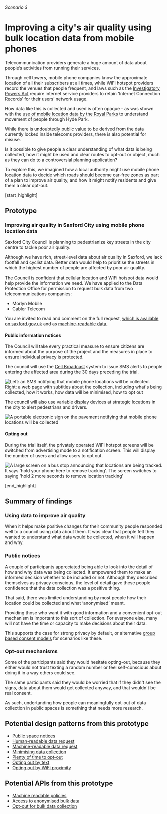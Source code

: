 ###### Scenario 3
# Improving a city's air quality using bulk location data from mobile phones

Telecommunication providers generate a huge amount of data about people&rsquo;s activities from running their services.

Through cell towers, mobile phone companies know the approximate location of all their subscribers at all times, while WiFi hotspot providers record the venues that people frequent, and laws such as the [Investigatory Powers Act](http://www.legislation.gov.uk/ukpga/2016/25/contents/enacted) require internet service providers to retain &lsquo;Internet Connection Records&rsquo; for their users&rsquo; network usage.

How data like this is collected and used is often opaque - as was shown with the [use of mobile location data by the Royal Parks](https://www.theguardian.com/world/2015/dec/25/hyde-park-visitors-tracked-mobile-phone-data-ee) to understand movement of people through Hyde Park.

While there is undoubtedly public value to be derived from the data currently locked inside telecoms providers, there is also potential for misuse.

Is it possible to give people a clear understanding of what data is being collected, how it might be used and clear routes to opt-out or object, much as they can do to a controversial planning application?

To explore this, we imagined how a local authority might use mobile phone location data to decide which roads should become car-free zones as part of a plan to improve air quality, and how it might notify residents and give them a clear opt-out.


[start_highlight]

## Prototype
### Improving air quality in Saxford City using mobile phone location data

Saxford City Council is planning to pedestrianize key streets in the city centre to tackle poor air quality.

Although we have rich, street-level data about air quality in Saxford, we lack footfall and cyclist data. Better data would help to prioritise the streets in which the highest number of people are affected by poor air quality.

The Council is confident that cellular location and WiFi hotspot data would help provide the information we need. We have applied to the Data Protection Office for permission to request bulk data from two telecommunications companies:

 * Morlyn Mobile
 * Cabler Telecom


You are invited to read and comment on the full request, [which is available on saxford.gov.uk](https://gist.github.com/paulfurley/21ac195a66803588a27870f634dfef02#file-collection_request-md) and as [machine-readable data.](https://gist.githubusercontent.com/paulfurley/21ac195a66803588a27870f634dfef02/raw/75910d4dd41091f1fd7e49636169c0e09957b76c/collection_request.json)

#### Public information notices

The Council will take every practical measure to ensure citizens are informed about the purpose of the project and the measures in place to ensure individual privacy is protected.

The council will use the [Cell Broadcast](https://en.wikipedia.org/wiki/Cell_Broadcast) system to issue SMS alerts to people entering the affected area during the 30 days preceding the trial.

![Left: an SMS notifying that mobile phone locations will be collected. Right: a web page with subtitles about the collection, including what's being collected, how it works, how data will be minimised, how to opt out](https://s3-eu-west-1.amazonaws.com/projectsbyif.com/longform/openapis.projectsbyif.com/Saxford-council_prototype-v1.jpg)

The council will also use variable display devices at strategic locations in the city to alert pedestrians and drivers.

![A portable electronic sign on the pavement notifying that mobile phone locations will be collected](https://s3-eu-west-1.amazonaws.com/projectsbyif.com/longform/openapis.projectsbyif.com/variable-message-signs_v2.gif)

#### Opting out

During the trial itself, the privately operated WiFi hotspot screens will be switched from advertising mode to a notification screen. This will display the number of users and allow users to opt out.

![A large screen on a bus stop announcing that locations are being tracked. It says 'hold your phone here to remove tracking'. The screen switches to saying 'hold 2 more seconds to remove location tracking'](https://s3-eu-west-1.amazonaws.com/projectsbyif.com/longform/openapis.projectsbyif.com/bus-stop-ad_v1.gif)

[end_highlight]

## Summary of findings

### Using data to improve air quality

When it helps make positive changes for their community people responded well to a council using data about them. It was clear that people felt they wanted to understand what data would be collected, when it will happen and why.

### Public notices

A couple of participants appreciated being able to look into the detail of how and why data was being collected. It empowered them to make an informed decision whether to be included or not. Although they described themselves as privacy conscious, the level of detail gave these people confidence that the data collection was a positive thing.

That said, there was limited understanding by most people how their location could be collected and what &lsquo;anonymised&rsquo; meant.

Providing those who want it with good information and a convenient opt-out mechanism is important to this sort of collection. For everyone else, many will not have the time or capacity to make decisions about their data.

This supports the case for strong privacy by default, or alternative [group based consent models](https://www.connectedhealthcities.org/get-involved/citizens-juries/) for scenarios like these.

### Opt-out mechanisms

Some of the participants said they would hesitate opting-out, because they either would not trust texting a random number or feel self-conscious about doing it in a way others could see.

The same participants said they would be worried that if they didn't see the signs, data about them would get collected anyway, and that wouldn't be real consent.

As such, undertanding how people can meaningfully opt-out of data collection in public spaces is something that needs more research.

## Potential design patterns from this prototype

* [Public space notices](/appendix-potential-design-patterns-for-open-apis-in-the-utilities-sector#publicspacenotices)
* [Human-readable data request](/appendix-potential-design-patterns-for-open-apis-in-the-utilities-sector#humanreadabledatarequest)
* [Machine-readable data request](/appendix-potential-design-patterns-for-open-apis-in-the-utilities-sector#machinereadabledatarequest)
* [Minimising data collection](/appendix-potential-design-patterns-for-open-apis-in-the-utilities-sector#minimisingdatacollection)
* [Plenty of time to opt-out](/appendix-potential-design-patterns-for-open-apis-in-the-utilities-sector#plentyoftimetooptout)
* [Opting out by text](/appendix-potential-design-patterns-for-open-apis-in-the-utilities-sector#optingoutbytext)
* [Opting out by WiFi proximity](/appendix-potential-design-patterns-for-open-apis-in-the-utilities-sector#optingoutbywifiproximity)

## Potential APIs from this prototype

* [Machine readable policies](/appendix-potential-open-apis-for-the-telecoms-sector#machinereadablepolicies)
* [Access to anonymised bulk data](/appendix-potential-open-apis-for-the-telecoms-sector#accesstoanonymisedbulkdata)
* [Opt-out for bulk data collection](/appendix-potential-open-apis-for-the-telecoms-sector#optoutforbulkdatacollection)
